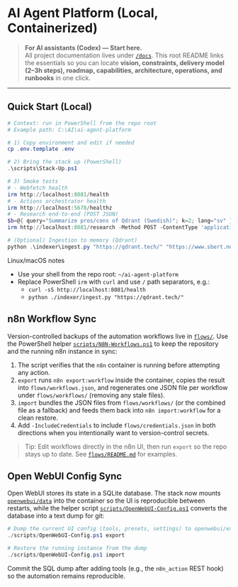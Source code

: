 # AI Agent Platform (Local, Containerized)

> **For AI assistants (Codex) — Start here.**  
> All project documentation lives under [`/docs`](./docs). This root README links the essentials so you can locate **vision, constraints, delivery model (2–3h steps), roadmap, capabilities, architecture, operations, and runbooks** in one click.

---

## Quick Start (Local)

```powershell
# Context: run in PowerShell from the repo root
# Example path: C:\AI\ai-agent-platform

# 1) Copy environment and edit if needed
cp .env.template .env

# 2) Bring the stack up (PowerShell)
.\scripts\Stack-Up.ps1

# 3) Smoke tests
# - Webfetch health
irm http://localhost:8081/health
# - Actions orchestrator health
irm http://localhost:5678/healthz
# - Research end-to-end (POST JSON)
$b=@{ query="Summarize pros/cons of Qdrant (Swedish)"; k=2; lang="sv" } | ConvertTo-Json -Compress
irm http://localhost:8081/research -Method POST -ContentType 'application/json' -Body $b

# (Optional) Ingestion to memory (Qdrant)
python .\indexer\ingest.py "https://qdrant.tech/" "https://www.sbert.net/"
```

Linux/macOS notes
- Use your shell from the repo root: `~/ai-agent-platform`
- Replace PowerShell `irm` with `curl` and use `/` path separators, e.g.:
  - `curl -sS http://localhost:8081/health`
  - `python ./indexer/ingest.py "https://qdrant.tech/"`

## n8n Workflow Sync

Version-controlled backups of the automation workflows live in [`flows/`](./flows). Use the PowerShell helper [`scripts/N8N-Workflows.ps1`](./scripts/N8N-Workflows.ps1) to keep the repository and the running n8n instance in sync:

1. The script verifies that the `n8n` container is running before attempting any action.
2. `export` runs `n8n export:workflow` inside the container, copies the result into `flows/workflows.json`, and regenerates one JSON file per workflow under `flows/workflows/` (removing any stale files).
3. `import` bundles the JSON files from `flows/workflows/` (or the combined file as a fallback) and feeds them back into `n8n import:workflow` for a clean restore.
4. Add `-IncludeCredentials` to include `flows/credentials.json` in both directions when you intentionally want to version-control secrets.

> Tip: Edit workflows directly in the n8n UI, then run `export` so the repo stays up to date. See [`flows/README.md`](./flows/README.md) for examples.

## Open WebUI Config Sync

Open WebUI stores its state in a SQLite database. The stack now mounts
[`openwebui/data`](./openwebui/data) into the container so the UI is
reproducible between restarts, while the helper script
[`scripts/OpenWebUI-Config.ps1`](./scripts/OpenWebUI-Config.ps1) converts the
database into a text dump for git:

```powershell
# Dump the current UI config (tools, presets, settings) to openwebui/export/app.db.sql
./scripts/OpenWebUI-Config.ps1 export

# Restore the running instance from the dump
./scripts/OpenWebUI-Config.ps1 import
```

Commit the SQL dump after adding tools (e.g., the `n8n_action` REST hook) so the
automation remains reproducible.
